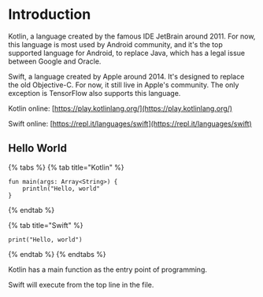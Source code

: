 # Introduction

Kotlin, a language created by the famous IDE JetBrain around 2011. For now, this language is most used by Android community, and it's the top supported language for Android, to replace Java, which has a legal issue between Google and Oracle.

Swift, a language created by Apple around 2014. It's designed to replace the old Objective-C. For now, it still live in Apple's community. The only exception is TensorFlow also supports this language.

Kotlin online: [https://play.kotlinlang.org/](https://play.kotlinlang.org/)

Swift online: [https://repl.it/languages/swift](https://repl.it/languages/swift)

## Hello World

{% tabs %}
{% tab title="Kotlin" %}
```text
fun main(args: Array<String>) {
    println("Hello, world"
}
```
{% endtab %}

{% tab title="Swift" %}
```text
print("Hello, world")
```
{% endtab %}
{% endtabs %}

Kotlin has a main function as the entry point of programming. 

Swift will execute from the top line in the file.

